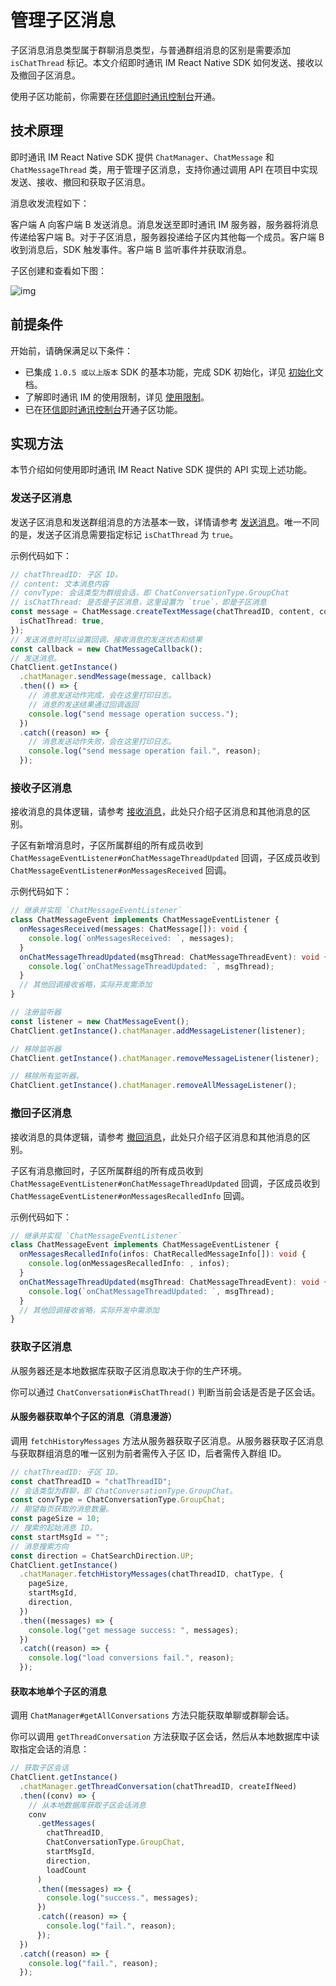# 管理子区消息

<Toc />

子区消息消息类型属于群聊消息类型，与普通群组消息的区别是需要添加 `isChatThread` 标记。本文介绍即时通讯 IM React Native SDK 如何发送、接收以及撤回子区消息。

使用子区功能前，你需要在[环信即时通讯控制台](https://console.easemob.com/user/login)开通。

## 技术原理

即时通讯 IM React Native SDK 提供 `ChatManager`、`ChatMessage` 和 `ChatMessageThread` 类，用于管理子区消息，支持你通过调用 API 在项目中实现发送、接收、撤回和获取子区消息。

消息收发流程如下：

客户端 A 向客户端 B 发送消息。消息发送至即时通讯 IM 服务器，服务器将消息传递给客户端 B。对于子区消息，服务器投递给子区内其他每一个成员。客户端 B 收到消息后，SDK 触发事件。客户端 B 监听事件并获取消息。

子区创建和查看如下图：

![img](/images/android/threads.png)

## 前提条件

开始前，请确保满足以下条件：

- 已集成 `1.0.5 或以上版本` SDK 的基本功能，完成 SDK 初始化，详见 [初始化](initialization.html)文档。
- 了解即时通讯 IM 的使用限制，详见 [使用限制](/product/limitation.html)。
- 已在[环信即时通讯控制台](https://console.easemob.com/user/login)开通子区功能。

## 实现方法

本节介绍如何使用即时通讯 IM React Native SDK 提供的 API 实现上述功能。

### 发送子区消息

发送子区消息和发送群组消息的方法基本一致，详情请参考 [发送消息](message_send.html)。唯一不同的是，发送子区消息需要指定标记 `isChatThread` 为 `true`。

示例代码如下：

```typescript
// chatThreadID: 子区 ID。
// content: 文本消息内容
// convType: 会话类型为群组会话，即 ChatConversationType.GroupChat
// isChatThread: 是否是子区消息，这里设置为 `true`，即是子区消息
const message = ChatMessage.createTextMessage(chatThreadID, content, convType, {
  isChatThread: true,
});
// 发送消息时可以设置回调，接收消息的发送状态和结果
const callback = new ChatMessageCallback();
// 发送消息。
ChatClient.getInstance()
  .chatManager.sendMessage(message, callback)
  .then(() => {
    // 消息发送动作完成，会在这里打印日志。
    // 消息的发送结果通过回调返回
    console.log("send message operation success.");
  })
  .catch((reason) => {
    // 消息发送动作失败，会在这里打印日志。
    console.log("send message operation fail.", reason);
  });
```

### 接收子区消息

接收消息的具体逻辑，请参考 [接收消息](message_receive.html)，此处只介绍子区消息和其他消息的区别。

子区有新增消息时，子区所属群组的所有成员收到 `ChatMessageEventListener#onChatMessageThreadUpdated` 回调，子区成员收到 `ChatMessageEventListener#onMessagesReceived` 回调。

示例代码如下：

```typescript
// 继承并实现 `ChatMessageEventListener`
class ChatMessageEvent implements ChatMessageEventListener {
  onMessagesReceived(messages: ChatMessage[]): void {
    console.log(`onMessagesReceived: `, messages);
  }
  onChatMessageThreadUpdated(msgThread: ChatMessageThreadEvent): void {
    console.log(`onChatMessageThreadUpdated: `, msgThread);
  }
  // 其他回调接收省略，实际开发需添加
}

// 注册监听器
const listener = new ChatMessageEvent();
ChatClient.getInstance().chatManager.addMessageListener(listener);

// 移除监听器
ChatClient.getInstance().chatManager.removeMessageListener(listener);

// 移除所有监听器。
ChatClient.getInstance().chatManager.removeAllMessageListener();
```

### 撤回子区消息

接收消息的具体逻辑，请参考 [撤回消息](message_recall.html)，此处只介绍子区消息和其他消息的区别。

子区有消息撤回时，子区所属群组的所有成员收到 `ChatMessageEventListener#onChatMessageThreadUpdated` 回调，子区成员收到 `ChatMessageEventListener#onMessagesRecalledInfo` 回调。

示例代码如下：

```typescript
// 继承并实现 `ChatMessageEventListener`
class ChatMessageEvent implements ChatMessageEventListener {
  onMessagesRecalledInfo(infos: ChatRecalledMessageInfo[]): void {
    console.log(onMessagesRecalledInfo: , infos);
  }
  onChatMessageThreadUpdated(msgThread: ChatMessageThreadEvent): void {
    console.log(`onChatMessageThreadUpdated: `, msgThread);
  }
  // 其他回调接收省略，实际开发中需添加
}
```

### 获取子区消息

从服务器还是本地数据库获取子区消息取决于你的生产环境。

你可以通过 `ChatConversation#isChatThread()` 判断当前会话是否是子区会话。

#### 从服务器获取单个子区的消息（消息漫游）

调用 `fetchHistoryMessages` 方法从服务器获取子区消息。从服务器获取子区消息与获取群组消息的唯一区别为前者需传入子区 ID，后者需传入群组 ID。

```typescript
// chatThreadID: 子区 ID。
const chatThreadID = "chatThreadID";
// 会话类型为群聊，即 ChatConversationType.GroupChat。
const convType = ChatConversationType.GroupChat;
// 期望每页获取的消息数量。
const pageSize = 10;
// 搜索的起始消息 ID。
const startMsgId = "";
// 消息搜索方向
const direction = ChatSearchDirection.UP;
ChatClient.getInstance()
  .chatManager.fetchHistoryMessages(chatThreadID, chatType, {
    pageSize,
    startMsgId,
    direction,
  })
  .then((messages) => {
    console.log("get message success: ", messages);
  })
  .catch((reason) => {
    console.log("load conversions fail.", reason);
  });
```

#### 获取本地单个子区的消息

调用 `ChatManager#getAllConversations` 方法只能获取单聊或群聊会话。

你可以调用 `getThreadConversation` 方法获取子区会话，然后从本地数据库中读取指定会话的消息：

```typescript
// 获取子区会话
ChatClient.getInstance()
  .chatManager.getThreadConversation(chatThreadID, createIfNeed)
  .then((conv) => {
    // 从本地数据库获取子区会话消息
    conv
      .getMessages(
        chatThreadID,
        ChatConversationType.GroupChat,
        startMsgId,
        direction,
        loadCount
      )
      .then((messages) => {
        console.log("success.", messages);
      })
      .catch((reason) => {
        console.log("fail.", reason);
      });
  })
  .catch((reason) => {
    console.log("fail.", reason);
  });
```
